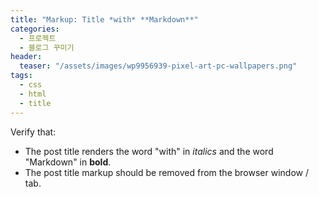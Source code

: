 ```yaml
---
title: "Markup: Title *with* **Markdown**"
categories:
  - 프로젝트
  - 블로그 꾸미기
header:
  teaser: "/assets/images/wp9956939-pixel-art-pc-wallpapers.png"
tags:
  - css
  - html
  - title
---
```


Verify that:

* The post title renders the word "with" in *italics* and the word "Markdown" in **bold**.
* The post title markup should be removed from the browser window / tab.